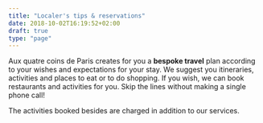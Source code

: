 ```yaml
---
title: "Localer's tips & reservations"
date: 2018-10-02T16:19:52+02:00
draft: true
type: "page"
---
```


Aux quatre coins de Paris creates for you a **bespoke travel** plan according to your wishes and expectations for your stay. We suggest you itineraries, activities and places to eat or to do shopping. If you wish, we can book restaurants and activities for you. Skip the lines without making a single phone call!

The activities booked besides are charged in addition to our services.